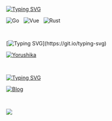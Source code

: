 [![Typing SVG](https://readme-typing-svg.demolab.com?font=Fira+Code&duration=0.0000001&pause=0.0000001&color=ED709B&vCenter=true&repeat=false&width=435&lines=%F0%9F%8C%B1+Currently+Interested)](https://git.io/typing-svg)

![Go](https://img.shields.io/badge/Go-00ADD8?style=for-the-badge&logo=go&logoColor=white)&nbsp;&nbsp;
![Vue](https://img.shields.io/badge/Vue.js-35495E?style=for-the-badge&logo=vue.js&logoColor=4FC08D)&nbsp;&nbsp;
![Rust](https://img.shields.io/badge/Rust-000000?style=for-the-badge&logo=rust&logoColor=white)&nbsp;&nbsp;

<br>

[![Typing SVG](https://readme-typing-svg.demolab.com?font=Fira+Code&duration=1&color=ED709B&vCenter=true&repeat=false&width=435&lines=%F0%9F%8E%B8+Favourite+Band+is+%E3%83%A8%E3%83%AB%E3%82%B7%E3%82%AB+!)](https://git.io/typing-svg)

[![Yorushika](https://img.shields.io/badge/Band-%E3%83%A8%E3%83%AB%E3%82%B7%E3%82%AB-%23ed709b?style=for-the-badge&logo=neteasecloudmusic&logoColor=%23ed709b&logoSize=auto&labelColor=white)](https://yorushika.com/?lang=en)

<br>

[![Typing SVG](https://readme-typing-svg.demolab.com?font=Fira+Code&duration=1&pause=10&color=ed709b&vCenter=true&repeat=false&width=435&lines=%F0%9F%93%9D+Blog)](https://git.io/typing-svg)

[![Blog](https://img.shields.io/badge/Blog-suisbuds-%23ed709b?style=for-the-badge&logo=bilibili&logoColor=%23ed709b&logoSize=auto&labelColor=white)](https://natsugasumi.vercel.app/)

<br>

[![](https://count.getloli.com/get/@suisbuds.github.readme)](https://count.getloli.com/)







